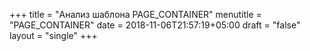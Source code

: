 +++
title = "Анализ шаблона PAGE_CONTAINER"
menutitle = "PAGE_CONTAINER"
date = 2018-11-06T21:57:19+05:00
draft = "false"
layout = "single"
+++

